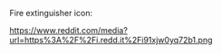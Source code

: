 Fire extinguisher icon:

https://www.reddit.com/media?url=https%3A%2F%2Fi.redd.it%2Fi91xjw0yq72b1.png
